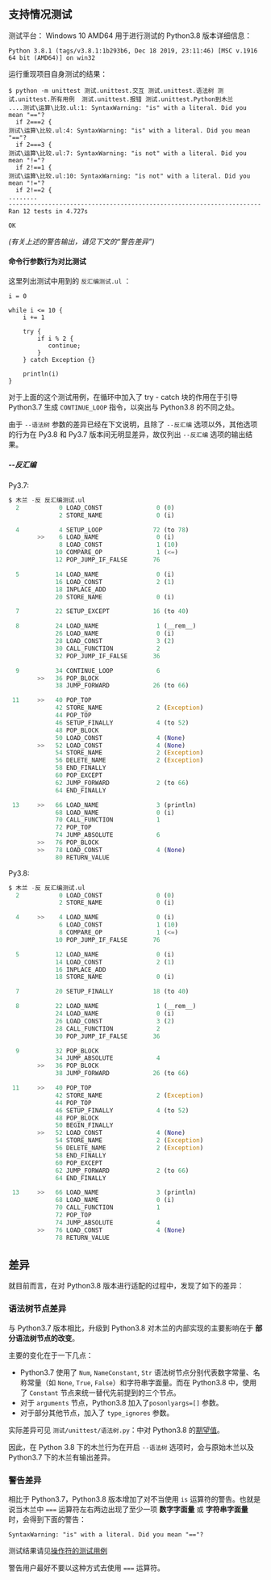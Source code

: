 ## 支持情况测试

测试平台： Windows 10 AMD64
用于进行测试的 Python3.8 版本详细信息：

```
Python 3.8.1 (tags/v3.8.1:1b293b6, Dec 18 2019, 23:11:46) [MSC v.1916 64 bit (AMD64)] on win32
```

运行重现项目自身测试的结果：

```
$ python -m unittest 测试.unittest.交互 测试.unittest.语法树 测试.unittest.所有用例  测试.unittest.报错 测试.unittest.Python到木兰
....测试\运算\比较.ul:1: SyntaxWarning: "is" with a literal. Did you mean "=="?
  if 2===2 {
测试\运算\比较.ul:4: SyntaxWarning: "is" with a literal. Did you mean "=="?
  if 2===3 {
测试\运算\比较.ul:7: SyntaxWarning: "is not" with a literal. Did you mean "!="?
  if 2!==1 {
测试\运算\比较.ul:10: SyntaxWarning: "is not" with a literal. Did you mean "!="?
  if 2!==2 {
........
----------------------------------------------------------------------
Ran 12 tests in 4.727s

OK
```

*(有关上述的警告输出，请见下文的“警告差异”)*

#### 命令行参数行为对比测试

这里列出测试中用到的 `反汇编测试.ul` ：

```
i = 0

while i <= 10 {
    i += 1

    try {
        if i % 2 {
           continue;
        }   
    } catch Exception {}

    println(i)
}
```

对于上面的这个测试用例，在循环中加入了 try - catch 块的作用在于引导 Python3.7 生成 `CONTINUE_LOOP` 指令，以突出与 Python3.8 的不同之处。



由于 `--语法树` 参数的差异已经在下文说明，且除了 `--反汇编` 选项以外，其他选项的行为在 Py3.8 和 Py3.7 版本间无明显差异，故仅列出 `--反汇编` 选项的输出结果。

##### --反汇编

Py3.7:

```python
$ 木兰 -反 反汇编测试.ul
  2           0 LOAD_CONST               0 (0)
              2 STORE_NAME               0 (i)

  4           4 SETUP_LOOP              72 (to 78)
        >>    6 LOAD_NAME                0 (i)
              8 LOAD_CONST               1 (10)
             10 COMPARE_OP               1 (<=)
             12 POP_JUMP_IF_FALSE       76

  5          14 LOAD_NAME                0 (i)
             16 LOAD_CONST               2 (1)
             18 INPLACE_ADD
             20 STORE_NAME               0 (i)

  7          22 SETUP_EXCEPT            16 (to 40)

  8          24 LOAD_NAME                1 (__rem__)
             26 LOAD_NAME                0 (i)
             28 LOAD_CONST               3 (2)
             30 CALL_FUNCTION            2
             32 POP_JUMP_IF_FALSE       36

  9          34 CONTINUE_LOOP            6
        >>   36 POP_BLOCK
             38 JUMP_FORWARD            26 (to 66)

 11     >>   40 POP_TOP
             42 STORE_NAME               2 (Exception)
             44 POP_TOP
             46 SETUP_FINALLY            4 (to 52)
             48 POP_BLOCK
             50 LOAD_CONST               4 (None)
        >>   52 LOAD_CONST               4 (None)
             54 STORE_NAME               2 (Exception)
             56 DELETE_NAME              2 (Exception)
             58 END_FINALLY
             60 POP_EXCEPT
             62 JUMP_FORWARD             2 (to 66)
             64 END_FINALLY

 13     >>   66 LOAD_NAME                3 (println)
             68 LOAD_NAME                0 (i)
             70 CALL_FUNCTION            1
             72 POP_TOP
             74 JUMP_ABSOLUTE            6
        >>   76 POP_BLOCK
        >>   78 LOAD_CONST               4 (None)
             80 RETURN_VALUE
```

Py3.8:

```python
$ 木兰 -反 反汇编测试.ul
  2           0 LOAD_CONST               0 (0)
              2 STORE_NAME               0 (i)

  4     >>    4 LOAD_NAME                0 (i)
              6 LOAD_CONST               1 (10)
              8 COMPARE_OP               1 (<=)
             10 POP_JUMP_IF_FALSE       76

  5          12 LOAD_NAME                0 (i)
             14 LOAD_CONST               2 (1)
             16 INPLACE_ADD
             18 STORE_NAME               0 (i)

  7          20 SETUP_FINALLY           18 (to 40)

  8          22 LOAD_NAME                1 (__rem__)
             24 LOAD_NAME                0 (i)
             26 LOAD_CONST               3 (2)
             28 CALL_FUNCTION            2
             30 POP_JUMP_IF_FALSE       36

  9          32 POP_BLOCK
             34 JUMP_ABSOLUTE            4
        >>   36 POP_BLOCK
             38 JUMP_FORWARD            26 (to 66)

 11     >>   40 POP_TOP
             42 STORE_NAME               2 (Exception)
             44 POP_TOP
             46 SETUP_FINALLY            4 (to 52)
             48 POP_BLOCK
             50 BEGIN_FINALLY
        >>   52 LOAD_CONST               4 (None)
             54 STORE_NAME               2 (Exception)
             56 DELETE_NAME              2 (Exception)
             58 END_FINALLY
             60 POP_EXCEPT
             62 JUMP_FORWARD             2 (to 66)
             64 END_FINALLY

 13     >>   66 LOAD_NAME                3 (println)
             68 LOAD_NAME                0 (i)
             70 CALL_FUNCTION            1
             72 POP_TOP
             74 JUMP_ABSOLUTE            4
        >>   76 LOAD_CONST               4 (None)
             78 RETURN_VALUE
```

## 差异

就目前而言，在对 Python3.8 版本进行适配的过程中，发现了如下的差异：

### 语法树节点差异

与 Python3.7 版本相比，升级到 Python3.8 对木兰的内部实现的主要影响在于 **部分语法树节点的改变**。 

主要的变化在于一下几点：

- Python3.7 使用了 `Num`, `NameConstant`, `Str` 语法树节点分别代表数字常量、名称常量（如 `None`, `True`, `False`）和字符串字面量。而在 Python3.8 中，使用了 `Constant` 节点来统一替代先前提到的三个节点。
- 对于 `arguments` 节点，Python3.8 加入了`posonlyargs=[]` 参数。
- 对于部分其他节点，加入了 `type_ignores` 参数。

实际差异可见 `测试/unittest/语法树.py`：中对 Python3.8 的[期望值](/测试/unittest/语法树.py#L46)。

因此，在 Python 3.8 下的木兰行为在开启 `--语法树` 选项时，会与原始木兰以及 Python3.7 下的木兰有输出差异。

### 警告差异

相比于 Python3.7，Python3.8 版本增加了对不当使用 `is` 运算符的警告。也就是说当木兰中 `===` 运算符左右两边出现了至少一项 **数字字面量** 或 **字符串字面量** 时，会得到下面的警告：

```
SyntaxWarning: "is" with a literal. Did you mean "=="?
```

测试结果请见[操作符的测试用例](/测试/运算/比较.ul)

警告用户最好不要以这种方式去使用 `===` 运算符。
